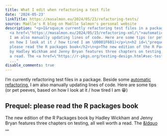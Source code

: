 ```yaml
---
title: What I edit when refactoring a test file
date: '2024-05-23'
linkTitle: https://masalmon.eu/2024/05/23/refactoring-tests/
source: Maëlle's R blog on Maëlle Salmon's personal website
description: "<p>I&rsquo;m currently refactoring test files in a package. Beside some
  <a href=\"https://masalmon.eu/2024/05/15/refactoring-xml/\">automatic refactoring</a>,
  I am also manually updating lines of code. Here are some tips (or pet peeves, based
  on how I look at it / how tired I am \U0001F601)</p>\n<h2 id=\"prequel-please-read-the-r-packages-book\">Prequel:
  please read the R packages book</h2>\n<p>The new edition of the R Packages book
  by Hadley Wickham and Jenny Bryan features three chapters on testing, all well worth
  a read. The <a href=\"https://r-pkgs.org/testing-design.html#sec-testing-design-principles\">&ldquo
  ..."
disable_comments: true
---
```

<p>I&rsquo;m currently refactoring test files in a package. Beside some <a href="https://masalmon.eu/2024/05/15/refactoring-xml/">automatic refactoring</a>, I am also manually updating lines of code. Here are some tips (or pet peeves, based on how I look at it / how tired I am 😁)</p>
<h2 id="prequel-please-read-the-r-packages-book">Prequel: please read the R packages book</h2>
<p>The new edition of the R Packages book by Hadley Wickham and Jenny Bryan features three chapters on testing, all well worth a read. The <a href="https://r-pkgs.org/testing-design.html#sec-testing-design-principles">&ldquo ...